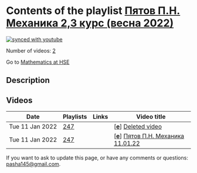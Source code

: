 # Contents of the playlist [Пятов П.Н. Механика 2,3 курс (весна 2022)](https://www.youtube.com/playlist?list=PLq3E5oubNNoBf-V1kHaCfz-283abFNBJq)

[![synced with youtube](https://img.shields.io/github/last-commit/mathphysschool/mathphysschool.github.io/autoupdate1?label=synced%20with%20youtube)](https://github.com/mathphysschool/mathphysschool.github.io/commits/autoupdate1)

Number of videos: [2](#videos)

Go to [Mathematics at HSE](../README.md)

## Description



## Videos

|Date|Playlists|Links|Video title|
|---|---|---|---|
| Tue&nbsp;11&nbsp;Jan&nbsp;2022 | [247](../playlists/247 "Пятов П.Н. Механика 2,3 курс (весна 2022)") |  | [[**e**](https://studio.youtube.com/video/lVDbG6Iszq8/edit "Edit")] [Deleted video](https://www.youtube.com/watch?v=lVDbG6Iszq8&list=PLq3E5oubNNoBf-V1kHaCfz-283abFNBJq "This video is unavailable.") |
| Tue&nbsp;11&nbsp;Jan&nbsp;2022 | [247](../playlists/247 "Пятов П.Н. Механика 2,3 курс (весна 2022)") |  | [[**e**](https://studio.youtube.com/video/vgQnosmTgNE/edit "Edit")] [Пятов П.Н. Механика 11.01.22](https://www.youtube.com/watch?v=vgQnosmTgNE&list=PLq3E5oubNNoBf-V1kHaCfz-283abFNBJq) |


 If you want to ask to update this page, or have any comments or questions: <pasha145@gmail.com>.